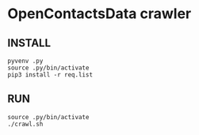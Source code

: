 OpenContactsData crawler
========================

INSTALL
-------

```
pyvenv .py
source .py/bin/activate
pip3 install -r req.list
```

RUN
---

```
source .py/bin/activate
./crawl.sh
```
